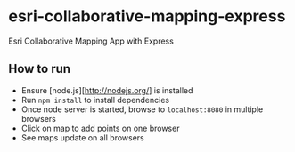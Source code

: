 esri-collaborative-mapping-express
==================================

Esri Collaborative Mapping App with Express

## How to run

- Ensure [node.js][http://nodejs.org/] is installed
- Run `npm install` to install dependencies
- Once node server is started, browse to `localhost:8080` in multiple browsers
- Click on map to add points on one browser
- See maps update on all browsers